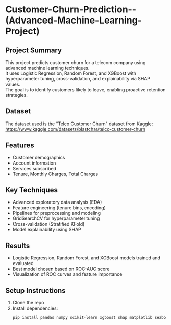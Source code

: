# Customer-Churn-Prediction-- (Advanced-Machine-Learning-Project)

## Project Summary
This project predicts customer churn for a telecom company using advanced machine learning techniques.  
It uses Logistic Regression, Random Forest, and XGBoost with hyperparameter tuning, cross-validation, and explainability via SHAP values.  
The goal is to identify customers likely to leave, enabling proactive retention strategies.

## Dataset
The dataset used is the "Telco Customer Churn" dataset from Kaggle:  
https://www.kaggle.com/datasets/blastchar/telco-customer-churn

## Features
- Customer demographics  
- Account information  
- Services subscribed  
- Tenure, Monthly Charges, Total Charges  

## Key Techniques
- Advanced exploratory data analysis (EDA)  
- Feature engineering (tenure bins, encoding)  
- Pipelines for preprocessing and modeling  
- GridSearchCV for hyperparameter tuning  
- Cross-validation (Stratified KFold)  
- Model explainability using SHAP  

## Results
- Logistic Regression, Random Forest, and XGBoost models trained and evaluated  
- Best model chosen based on ROC-AUC score  
- Visualization of ROC curves and feature importance  

## Setup Instructions
1. Clone the repo  
2. Install dependencies:  
   ```bash
   pip install pandas numpy scikit-learn xgboost shap matplotlib seaborn
